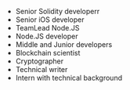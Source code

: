 <ul>
    <li> Senior Solidity developerr </li>
    <li> Senior iOS developer </li>
    <li> TeamLead Node.JS </li>
    <li> Node.JS developer </li>
    <li> Middle and Junior developers </li>
    <li> Blockchain scientist </li>
    <li> Cryptographer </li>
    <li> Technical writer </li>
    <li> Intern with technical background </li>
</ul>    









